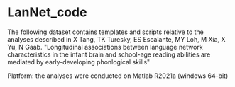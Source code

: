 # LanNet_code
The following dataset contains templates and scripts relative to the analyses described in 
X Tang, TK Turesky, ES Escalante, MY Loh, M Xia, X Yu, N Gaab. "Longitudinal associations between language network characteristics in the infant brain and school-age reading abilities are mediated by early-developing phonlogical skills"

Platform: the analyses were conducted on Matlab R2021a (windows 64-bit)